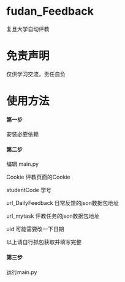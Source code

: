 # fudan_Feedback
复旦大学自动评教

# 免责声明

仅供学习交流，责任自负

# 使用方法

#### 第一步

安装必要依赖

#### 第二步

编辑 main.py

Cookie 评教页面的Cookie 

studentCode 学号

url_DailyFeedback 日常反馈的json数据包地址

url_mytask 评教任务的json数据包地址

uid 可能需要改一下日期

以上请自行抓包获取并填写完整

#### 第三步

运行main.py
